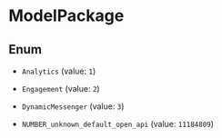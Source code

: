 

# ModelPackage

## Enum


* `Analytics` (value: `1`)

* `Engagement` (value: `2`)

* `DynamicMessenger` (value: `3`)

* `NUMBER_unknown_default_open_api` (value: `11184809`)



